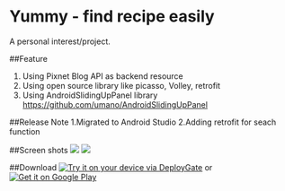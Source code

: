 # Yummy - find recipe easily
A personal interest/project.

##Feature
1. Using Pixnet Blog API as backend resource
2. Using open source library like picasso, Volley, retrofit
3. Using AndroidSlidingUpPanel library https://github.com/umano/AndroidSlidingUpPanel

##Release Note
1.Migrated to Android Studio
2.Adding retrofit for seach function 

##Screen shots
<img src="https://lh4.ggpht.com/NFDU47yKTdV3_bI7NI_OzDLU_y1dFLm55hz4iAiwdbWw3U5Ex_Sx-yPf4PytBuxAdQ=h310-rw">
<img src="https://lh4.ggpht.com/9fecZj0DwLIqKBCNt0lRzUEWpJjWdTLBSxsA2Yb00vbHGdTc1nRuJN_qQNLDeC_r1A=h310-rw">



##Download
[<img src="https://dply.me/dsectg/button/large" alt="Try it on your device via DeployGate">](https://dply.me/dsectg#install)
or
<a href="https://play.google.com/store/apps/details?id=com.cgearc.yummy">
  <img alt="Get it on Google Play"
       src="https://developer.android.com/images/brand/en_generic_rgb_wo_45.png" />
</a>
